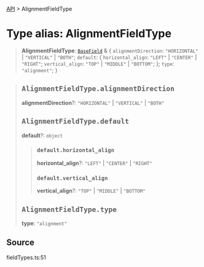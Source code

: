 [API](../index.md) > AlignmentFieldType

# Type alias: AlignmentFieldType

> **AlignmentFieldType**: [`BaseField`](type-alias.BaseField.md) & \{
  `alignmentDirection`: `"HORIZONTAL"` \| `"VERTICAL"` \| `"BOTH"`;
  `default`: \{
    `horizontal_align`: `"LEFT"` \| `"CENTER"` \| `"RIGHT"`;
    `vertical_align`: `"TOP"` \| `"MIDDLE"` \| `"BOTTOM"`;
  };
  `type`: `"alignment"`;
 }

> ## `AlignmentFieldType.alignmentDirection`
>
> **alignmentDirection**?: `"HORIZONTAL"` \| `"VERTICAL"` \| `"BOTH"`
>
> ## `AlignmentFieldType.default`
>
> **default**?: `object`
>
> > ### `default.horizontal_align`
> >
> > **horizontal\_align**?: `"LEFT"` \| `"CENTER"` \| `"RIGHT"`
> >
> > ### `default.vertical_align`
> >
> > **vertical\_align**?: `"TOP"` \| `"MIDDLE"` \| `"BOTTOM"`
> >
> >
>
> ## `AlignmentFieldType.type`
>
> **type**: `"alignment"`
>
>

## Source

fieldTypes.ts:51
